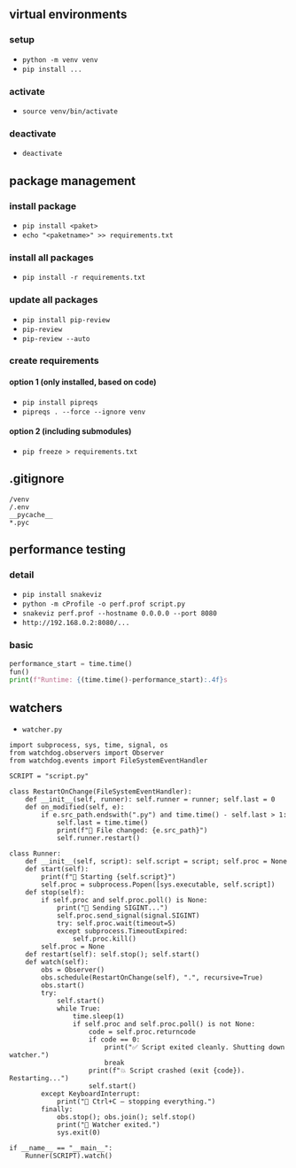 ## virtual environments

### setup
- `python -m venv venv`
- `pip install ...`

### activate
- `source venv/bin/activate`

### deactivate
- `deactivate`

## package management

### install package

- `pip install <paket>`
- `echo "<paketname>" >> requirements.txt`

### install all packages

- `pip install -r requirements.txt`

### update all packages

- `pip install pip-review`
- `pip-review`
- `pip-review --auto`

### create requirements

#### option 1 (only installed, based on code)

- `pip install pipreqs`
- `pipreqs . --force --ignore venv`


#### option 2 (including submodules)

- `pip freeze > requirements.txt`

## .gitignore

```
/venv
/.env
__pycache__
*.pyc
```

## performance testing

### detail

- `pip install snakeviz`
- `python -m cProfile -o perf.prof script.py`
- `snakeviz perf.prof --hostname 0.0.0.0 --port 8080`
- `http://192.168.0.2:8080/...`

### basic

```py
performance_start = time.time()
fun()
print(f"Runtime: {(time.time()-performance_start):.4f}s
```

## watchers

- `watcher.py`

```
import subprocess, sys, time, signal, os
from watchdog.observers import Observer
from watchdog.events import FileSystemEventHandler

SCRIPT = "script.py"

class RestartOnChange(FileSystemEventHandler):
    def __init__(self, runner): self.runner = runner; self.last = 0
    def on_modified(self, e):
        if e.src_path.endswith(".py") and time.time() - self.last > 1:
            self.last = time.time()
            print(f"🔁 File changed: {e.src_path}")
            self.runner.restart()

class Runner:
    def __init__(self, script): self.script = script; self.proc = None
    def start(self):
        print(f"🚀 Starting {self.script}")
        self.proc = subprocess.Popen([sys.executable, self.script])
    def stop(self):
        if self.proc and self.proc.poll() is None:
            print("🛑 Sending SIGINT...")
            self.proc.send_signal(signal.SIGINT)
            try: self.proc.wait(timeout=5)
            except subprocess.TimeoutExpired:
                self.proc.kill()
        self.proc = None
    def restart(self): self.stop(); self.start()
    def watch(self):
        obs = Observer()
        obs.schedule(RestartOnChange(self), ".", recursive=True)
        obs.start()
        try:
            self.start()
            while True:
                time.sleep(1)
                if self.proc and self.proc.poll() is not None:
                    code = self.proc.returncode
                    if code == 0:
                        print("✅ Script exited cleanly. Shutting down watcher.")
                        break
                    print(f"💥 Script crashed (exit {code}). Restarting...")
                    self.start()
        except KeyboardInterrupt:
            print("👋 Ctrl+C – stopping everything.")
        finally:
            obs.stop(); obs.join(); self.stop()
            print("🧼 Watcher exited.")
            sys.exit(0)

if __name__ == "__main__":
    Runner(SCRIPT).watch()
```